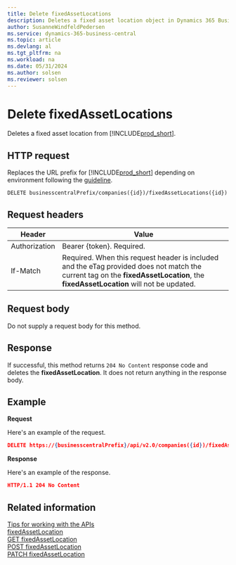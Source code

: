 ```yaml
---
title: Delete fixedAssetLocations
description: Deletes a fixed asset location object in Dynamics 365 Business Central.
author: SusanneWindfeldPedersen
ms.service: dynamics-365-business-central
ms.topic: article
ms.devlang: al
ms.tgt_pltfrm: na
ms.workload: na
ms.date: 05/31/2024
ms.author: solsen
ms.reviewer: solsen
---
```


<!-- NOTE: This article is an auto-generated stub from the metadata file. -->
<!-- The sections marked with an EDIT_IS_REQUIRED require manual editing. -->
# Delete fixedAssetLocations

Deletes a fixed asset location from [!INCLUDE[prod_short](../../../includes/prod_short.md)].

## HTTP request

Replaces the URL prefix for [!INCLUDE[prod_short](../../../includes/prod_short.md)] depending on environment following the [guideline](../../v2.0/endpoints-apis-for-dynamics.md).
<!-- START>EDIT_IS_REQUIRED. There URL for accessing the endpoint might be different or there might be more than one -->
```
DELETE businesscentralPrefix/companies({id})/fixedAssetLocations({id})
```
<!-- END>EDIT_IS_REQUIRED -->
## Request headers

|Header|Value|
|------|-----|
|Authorization  |Bearer {token}. Required. |
|If-Match       |Required. When this request header is included and the eTag provided does not match the current tag on the **fixedAssetLocation**, the **fixedAssetLocation** will not be updated. |


## Request body

Do not supply a request body for this method.

## Response

If successful, this method returns ```204 No Content``` response code and deletes the **fixedAssetLocation**. It does not return anything in the response body.

## Example

**Request**

Here's an example of the request.
<!-- START>EDIT_IS_REQUIRED. There URL for accessing the endpoint might be different -->
```json
DELETE https://{businesscentralPrefix}/api/v2.0/companies({id})/fixedAssetLocations({id})
```
<!-- END>EDIT_IS_REQUIRED -->
**Response**

Here's an example of the response.

```json
HTTP/1.1 204 No Content
```

## Related information

[Tips for working with the APIs](/dynamics365/business-central/dev-itpro/developer/devenv-connect-apps-tips)  
[fixedAssetLocation](../resources/dynamics_fixedAssetLocation.md)  
[GET fixedAssetLocation](dynamics_fixedassetlocation_get.md)  
[POST fixedAssetLocation](dynamics_fixedassetlocation_create.md)  
[PATCH fixedAssetLocation](dynamics_fixedassetlocation_update.md)  
